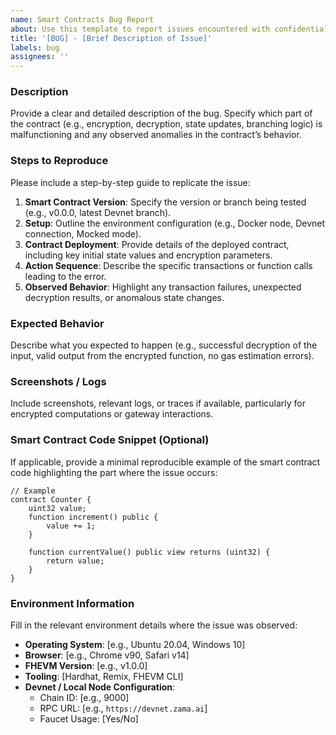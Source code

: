 ```yaml
---
name: Smart Contracts Bug Report  
about: Use this template to report issues encountered with confidential smart contracts on the FHEVM.  
title: '[BUG] - [Brief Description of Issue]'  
labels: bug  
assignees: ''
---
```


### **Description**  
Provide a clear and detailed description of the bug. Specify which part of the contract (e.g., encryption, decryption, state updates, branching logic) is malfunctioning and any observed anomalies in the contract’s behavior.

### **Steps to Reproduce**  
Please include a step-by-step guide to replicate the issue:

1. **Smart Contract Version**: Specify the version or branch being tested (e.g., v0.0.0, latest Devnet branch).
2. **Setup**: Outline the environment configuration (e.g., Docker node, Devnet connection, Mocked mode).
3. **Contract Deployment**: Provide details of the deployed contract, including key initial state values and encryption parameters.
4. **Action Sequence**: Describe the specific transactions or function calls leading to the error.
5. **Observed Behavior**: Highlight any transaction failures, unexpected decryption results, or anomalous state changes.

### **Expected Behavior**  
Describe what you expected to happen (e.g., successful decryption of the input, valid output from the encrypted function, no gas estimation errors).

### **Screenshots / Logs**  
Include screenshots, relevant logs, or traces if available, particularly for encrypted computations or gateway interactions.

### **Smart Contract Code Snippet (Optional)**  
If applicable, provide a minimal reproducible example of the smart contract code highlighting the part where the issue occurs:

```solidity
// Example
contract Counter {
    uint32 value;
    function increment() public {
        value += 1;
    }

    function currentValue() public view returns (uint32) {
        return value;
    }
}
```

### **Environment Information**  
Fill in the relevant environment details where the issue was observed:

- **Operating System**: [e.g., Ubuntu 20.04, Windows 10]  
- **Browser**: [e.g., Chrome v90, Safari v14]  
- **FHEVM Version**: [e.g., v1.0.0]  
- **Tooling**: [Hardhat, Remix, FHEVM CLI]  
- **Devnet / Local Node Configuration**:  
  - Chain ID: [e.g., 9000]  
  - RPC URL: [e.g., `https://devnet.zama.ai`]  
  - Faucet Usage: [Yes/No]
